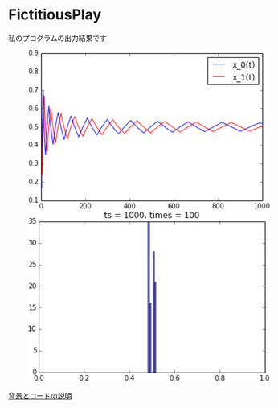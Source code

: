 FictitiousPlay
==============
私のプログラムの出力結果です

<img src="oneplay'.png" alt=" transition" width="480" hspace="40"/>
<img src="histogram'.png" alt="histogram" width="480" hspace="40"/>

[背景とコードの説明](https://docs.google.com/viewer?url=https://github.com/beeleb/FictitiousPlay/blob/master/fictplay-slides.pdf?raw=true)